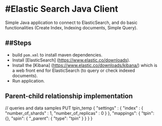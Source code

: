 #Elastic Search Java Client
==========================
Simple Java application to connect to ElasticSearch, and do basic functionalities (Create Index, Indexing documents, Simple Query).

##Steps
-----
 * build `pom.xml` to install maven dependencies.
 * Install [ElasticSearch] (https://www.elastic.co/downloads).
 * Install the [Kibana] (https://www.elastic.co/downloads/kibana/) which is a web front end for ElasticSearch (to query or check indexed documents).
 * Run application.


## Parent-child relationship implementation
// queries and data samples
PUT tpin_temp
{
    "settings" : {
        "index" : {
            "number_of_shards" : 1,
            "number_of_replicas" : 0
        }
    },
    "mappings": {
    "tpin": {},
    "spin": {
      "_parent": {
        "type": "tpin"
      }
    }
  }
}

